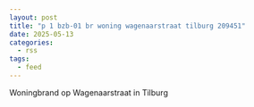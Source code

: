 ```yaml
---
layout: post
title: "p 1 bzb-01 br woning wagenaarstraat tilburg 209451"
date: 2025-05-13
categories: 
  - rss
tags: 
  - feed
---
```


Woningbrand op Wagenaarstraat in Tilburg
